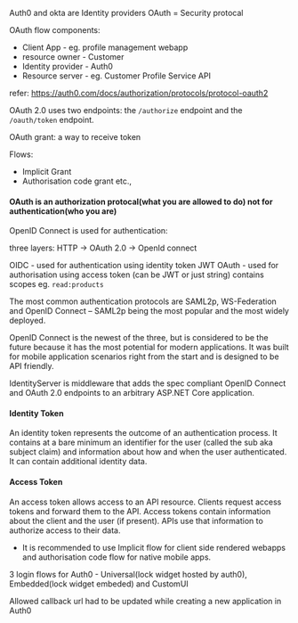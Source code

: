 
Auth0 and okta are Identity providers
OAuth = Security protocal

OAuth flow components:
 - Client App - eg. profile management webapp
 - resource owner - Customer
 - Identity provider - Auth0
 - Resource server - eg. Customer Profile Service API

refer: https://auth0.com/docs/authorization/protocols/protocol-oauth2

OAuth 2.0 uses two endpoints: the `/authorize` endpoint and the `/oauth/token` endpoint.

OAuth grant: a way to receive token

Flows:
 - Implicit Grant
 - Authorisation code grant
 etc.,

 #### OAuth is an authorization protocal(what you are allowed to do) not for authentication(who you are)

 OpenID Connect is used for authentication:

 three layers:
    HTTP -> OAuth 2.0 -> OpenId connect


OIDC - used for authentication using identity token JWT
OAuth - used for authorisation using access token (can be JWT or just string) contains scopes eg. `read:products`

The most common authentication protocols are SAML2p, WS-Federation and OpenID Connect – SAML2p being the most popular and the most widely deployed.

OpenID Connect is the newest of the three, but is considered to be the future because it has the most potential for modern applications. It was built for mobile application scenarios right from the start and is designed to be API friendly.

IdentityServer is middleware that adds the spec compliant OpenID Connect and OAuth 2.0 endpoints to an arbitrary ASP.NET Core application.

#### Identity Token
An identity token represents the outcome of an authentication process. It contains at a bare minimum an identifier for the user (called the sub aka subject claim) and information about how and when the user authenticated. It can contain additional identity data.

#### Access Token
An access token allows access to an API resource. Clients request access tokens and forward them to the API. Access tokens contain information about the client and the user (if present). APIs use that information to authorize access to their data.


- It is recommended to use Implicit flow for client side rendered webapps and authorisation code flow for native mobile apps.

3 login flows for Auth0 - Universal(lock widget hosted by auth0), Embedded(lock widget embeded) and CustomUI

Allowed callback url had to be updated while creating a new application in Auth0

